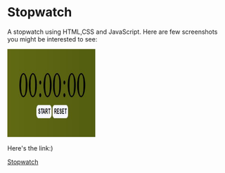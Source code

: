<h1>Stopwatch</h1>

A stopwatch using HTML,CSS and JavaScript. Here are few screenshots you might be interested to see:

<img src="stopwatch image.JPG" alt="stopwatch" width="200" height="200">

Here's the link:)

<a href="https://alkatrivedi.github.io/Stopwatch/">Stopwatch</a>